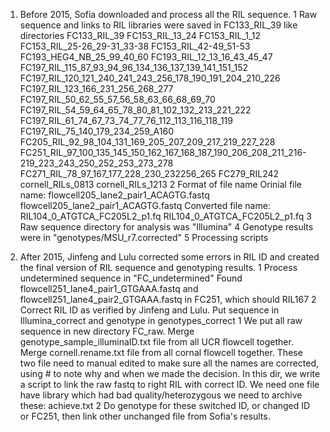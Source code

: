 1. Before 2015, Sofia downloaded and process all the RIL sequence.
  1 Raw sequence and links to RIL libraries were saved in FC133_RIL_39 like directories
FC133_RIL_39
FC153_RIL_13_24
FC153_RIL_1_12
FC153_RIL_25-26_29-31_33-38
FC153_RIL_42-49_51-53
FC193_HEG4_NB_25_99_40_60
FC193_RIL_12_13_16_43_45_47
FC197_RIL_115_87_93_94_96_134_136_137_139_141_151_152
FC197_RIL_120_121_240_241_243_256_178_190_191_204_210_226
FC197_RIL_123_166_231_256_268_277
FC197_RIL_50_62_55_57_56_58_63_66_68_69_70
FC197_RIL_54_59_64_65_78_80_81_102_132_213_221_222
FC197_RIL_61_74_67_73_74_77_76_112_113_116_118_119
FC197_RIL_75_140_179_234_259_A160
FC205_RIL_92_98_104_131_169_205_207_209_217_219_227_228
FC251_RIL_97_100_135_145_150_162_167_168_187_190_206_208_211_216-219_223_243_250_252_253_273_278
FC271_RIL_78_97_167_177_228_230_232256_265
FC279_RIL242
cornell_RILs_0813
cornell_RILs_1213
  2 Format of file name
Orinial file name:
flowcell205_lane2_pair1_ACAGTG.fastq
flowcell205_lane2_pair1_ACAGTG.fastq
Converted file name:
RIL104_0_ATGTCA_FC205L2_p1.fq
RIL104_0_ATGTCA_FC205L2_p1.fq
  3 Raw sequence directory for analysis was "Illumina"
  4 Genotype results were in "genotypes/MSU_r7.corrected"
  5 Processing scripts

2. After 2015, Jinfeng and Lulu corrected some errors in RIL ID and created the final version of RIL sequence and genotyping results.
  1 Process undetermined sequence in "FC_undetermined"
Found flowcell251_lane4_pair1_GTGAAA.fastq and flowcell251_lane4_pair2_GTGAAA.fastq in FC251, which should RIL167
  2 Correct RIL ID as verified by Jinfeng and Lulu. Put sequence in Illumina_correct and genotype in genotypes_correct
    1 We put all raw sequence in new directory FC_raw.
Merge genotype_sample_illuminaID.txt file from all UCR flowcell together.
Merge cornell.rename.txt file from all cornal flowcell together.
These two file need to manual edited to make sure all the names are corrected, using # to note why and when we made the decision. 
In this dir, we write a script to link the raw fastq to right RIL with correct ID.
We need one file have library which had bad quality/heterozygous we need to archive these: achieve.txt
    2 Do genotype for these switched ID, or changed ID or FC251, then link other unchanged file from Sofia's results.


